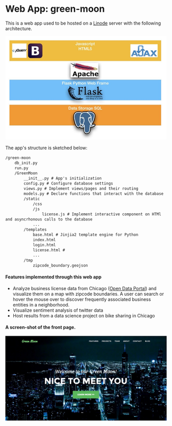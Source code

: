 # Web App: green-moon
This is a web app used to be hosted on a [Linode](https://www.linode.com) server with the following architecture.


![alt text](./img/architecture.jpeg)

The app's structure is sketched below:
```
/green-moon
    db_init.py
    run.py
    /GreenMoon
        __init__.py # App's initialization
        config.py # Configure database settings
        views.py # Implement views/pages and their routing
        models.py # Declare functions that interact with the database
        /static
            /css
            /js
                license.js # Implement interactive component on HTMl and asyncrhonous calls to the database
            ...
        /templates
            base.html # Jinjia2 template engine for Python
            index.html
            login.html
            license.html # 
            ...
        /tmp
            zipcode_boundary.geojson

```

#### Features implemented through this web app
* Analyze business license data from Chicago ([Open Data Portal](https://data.cityofchicago.org)) and visualize them on 
a map with zipcode boundaries. A user can search or hover the mouse over to discover frequently associated business 
entities in a neighborhood.
* Visualize sentiment analysis of twitter data
* Host results from a data science project on bike sharing in Chicago


#### A screen-shot of the front page.
![alt text](./img/GreenMoon.jpg)